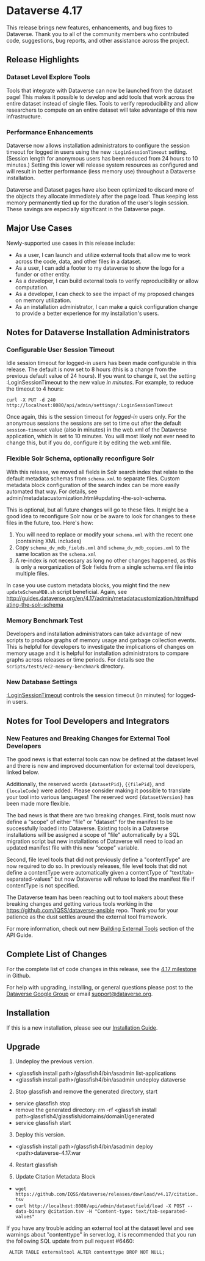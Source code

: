 # Dataverse 4.17

This release brings new features, enhancements, and bug fixes to Dataverse. Thank you to all of the community members who contributed code, suggestions, bug reports, and other assistance across the project.

## Release Highlights

### Dataset Level Explore Tools

Tools that integrate with Dataverse can now be launched from the dataset page! This makes it possible to develop and add tools that work across the entire dataset instead of single files. Tools to verify reproducibility and allow researchers to compute on an entire dataset will take advantage of this new infrastructure.

### Performance Enhancements

Dataverse now allows installation administrators to configure the session timeout for logged in users using the new `:LoginSessionTimeout` setting. (Session length for anonymous users has been reduced from 24 hours to 10 minutes.) Setting this lower will release system resources as configured and will result in better performance (less memory use) throughout a Dataverse installation. 

Dataverse and Dataset pages have also been optimized to discard more of the objects they allocate immediately after the page load. Thus keeping less memory permanently tied up for the duration of the user's login session. These savings are especially significant in the Dataverse page. 

## Major Use Cases

Newly-supported use cases in this release include:

- As a user, I can launch and utilize external tools that allow me to work across the code, data, and other files in a dataset.
- As a user, I can add a footer to my dataverse to show the logo for a funder or other entity.
- As a developer, I can build external tools to verify reproducibility or allow computation.
- As a developer, I can check to see the impact of my proposed changes on memory utilization.
- As an installation administrator, I can make a quick configuration change to provide a better experience for my installation's users.

## Notes for Dataverse Installation Administrators

### Configurable User Session Timeout

Idle session timeout for logged-in users has been made configurable in this release. 
The default is now set to 8 hours (this is a change from the previous default value of 24 hours).
If you want to change it, set the setting :LoginSessionTimeout to the new value *in minutes*. 
For example, to reduce the timeout to 4 hours:

    curl -X PUT -d 240 http://localhost:8080/api/admin/settings/:LoginSessionTimeout

Once again, this is the session timeout for *logged-in* users only. For the anonymous sessions the sessions are set to time out after the default ``session-timeout`` value (also in minutes) in the web.xml of the Dataverse application, which is set to 10 minutes. You will most likely not ever need to change this, but if you do, configure it by editing the web.xml file. 

### Flexible Solr Schema, optionally reconfigure Solr

With this release, we moved all fields in Solr search index that relate to the default metadata schemas from `schema.xml` to separate files. Custom metadata block configuration of the search index can be more easily automated that way. For details, see admin/metadatacustomization.html#updating-the-solr-schema.

This is optional, but all future changes will go to these files. It might be a good idea to reconfigure Solr now or be aware to look for changes to these files in the future, too. Here's how:

1. You will need to replace or modify your `schema.xml` with the recent one (containing XML includes)
2. Copy `schema_dv_mdb_fields.xml` and `schema_dv_mdb_copies.xml` to the same location as the `schema.xml`
3. A re-index is not necessary as long no other changes happened, as this is only a reorganization of Solr fields from a single schema.xml file into multiple files.

In case you use custom metadata blocks, you might find the new `updateSchemaMDB.sh` script beneficial. Again,
see http://guides.dataverse.org/en/4.17/admin/metadatacustomization.html#updating-the-solr-schema

### Memory Benchmark Test

Developers and installation administrators can take advantage of new scripts to produce graphs of memory usage and garbage collection events. This is helpful for developers to investigate the implications of changes on memory usage and it is helpful for installation administrators to compare graphs across releases or time periods. For details see the `scripts/tests/ec2-memory-benchmark` directory.

### New Database Settings

[:LoginSessionTimeout](http://guides.dataverse.org/en/4.17/installation/config.html#loginsessiontimeout) controls the session timeout (in minutes) for logged-in users.

## Notes for Tool Developers and Integrators

### New Features and Breaking Changes for External Tool Developers

The good news is that external tools can now be defined at the dataset level and there is new and improved documentation for external tool developers, linked below.

Additionally, the reserved words `{datasetPid}`, `{{filePid}`, and `{localeCode}` were added. Please consider making it possible to translate your tool into various languages! The reserved word `{datasetVersion}` has been made more flexible.

The bad news is that there are two breaking changes. First, tools must now define a "scope" of either "file" or "dataset" for the manifest to be successfully loaded into Dataverse. Existing tools in a Dataverse installations will be assigned a scope of "file" automatically by a SQL migration script but new installations of Dataverse will need to load an updated manifest file with this new "scope" variable.

Second, file level tools that did not previously define a "contentType" are now required to do so. In previously releases, file level tools that did not define a contentType were automatically given a contentType of "text/tab-separated-values" but now Dataverse will refuse to load the manifest file if contentType is not specified.

The Dataverse team has been reaching out to tool makers about these breaking changes and getting various tools working in the https://github.com/IQSS/dataverse-ansible repo. Thank you for your patience as the dust settles around the external tool framework.

For more information, check out new <a href=http://guides.dataverse.org/en/4.17/api/external-tools.html>Building External Tools</a> section of the API Guide.

## Complete List of Changes

For the complete list of code changes in this release, see the <a href="https://github.com/IQSS/dataverse/milestone/84?closed=1">4.17 milestone</a> in Github.

For help with upgrading, installing, or general questions please post to the <a href="https://groups.google.com/forum/#!forum/dataverse-community">Dataverse Google Group</a> or email support@dataverse.org.

## Installation

If this is a new installation, please see our <a href=http://guides.dataverse.org/en/4.17/installation/>Installation Guide</a>.

## Upgrade

1. Undeploy the previous version.

- &lt;glassfish install path&gt;/glassfish4/bin/asadmin list-applications
- &lt;glassfish install path&gt;/glassfish4/bin/asadmin undeploy dataverse

2. Stop glassfish and remove the generated directory, start

- service glassfish stop
- remove the generated directory: rm -rf &lt;glassfish install path&gt;glassfish4/glassfish/domains/domain1/generated
- service glassfish start

3. Deploy this version.

- &lt;glassfish install path&gt;/glassfish4/bin/asadmin deploy &lt;path&gt;dataverse-4.17.war

4. Restart glassfish  

5. Update Citation Metadata Block    

- `wget https://github.com/IQSS/dataverse/releases/download/v4.17/citation.tsv`
- `curl http://localhost:8080/api/admin/datasetfield/load -X POST --data-binary @citation.tsv -H "Content-type: text/tab-separated-values"`  
 
If you have any trouble adding an external tool at the dataset level and see warnings about "contenttype" in server.log, it is recommended that you run the following SQL update from pull request #6460:

     ALTER TABLE externaltool ALTER contenttype DROP NOT NULL;
